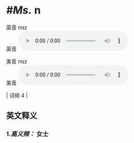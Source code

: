 # ***\#Ms.*** n
英音 mɪz  
英音
<audio src="./media/ms-B.aac" controls="controls"></audio>

美音 mɪz  
美音
<audio src="./media/Ms..aac" controls="controls"></audio>



| 词频 4 |  

英文释义
---
### 1.*高义频：* **女士**  


